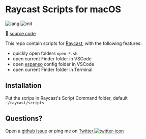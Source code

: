 # Raycast Scripts for macOS

![lang] ![mit]

🔗 [source code]

This repo contain scripts for [Raycast], with the following features:

- quickly open folders `open-*.sh`
- open current Finder folder in VSCode
- open [espanso] config folder in VSCode
- open current Finder folder in Terminal

[mit]: https://img.shields.io/github/license/hoishing/raycast-scripts
[source code]: https://github.com/hoishing/raycast-scripts
[lang]: https://img.shields.io/badge/lang-bash%20%7C%20applescript-black

## Installation

Put the scrips in Raycast's Script Command folder, default `~/raycast/scripts`

## Questions?

Open a [github issue] or ping me on [Twitter ![twitter-icon]][Twitter]

[github issue]: https://github.com/hoishing/raycast-scripts/issues
[Twitter]: https://twitter.com/intent/tweet?text=https://github.com/hoishing/raycast-scripts/%20%0D@hoishing
[twitter-icon]: https://api.iconify.design/logos/twitter.svg?width=20
[raycast]: https://raycast.com
[espanso]: https://espanso.org
